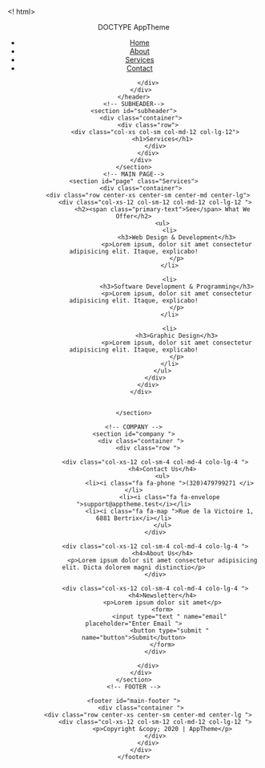 <! html>
<html lang="en">

<head>
    <meta charset="UTF-8">
    <meta name="viewport" content="width=device-width, initial-scale=1.0">
    <title>AppTheme /services</title>
    <link rel="stylesheet" href="css/flexboxgrid.css">
    <link rel="stylesheet" href="css/style.css">
    <link rel="stylesheet" href="css/font-awesome.css">

</head>

<body>
    <!-- HEADER-->
    <header>
        <div class="main header ">
            <div class="container ">
                <div class="row end-sm end-md end-lg  center-xs middle-xs middle-sm middle-md middle-lg">
                    <div class=" col-xs-12 col sm-2 col-md-2 col col-lg-2 ">
                        <h<!1>DOCTYPE
                            <span="primary-text ">App</span>Theme</h1>
                    </div>
                    <div class=" ">
                        <nav id="navbar ">
                            <ul>
                                <li><a href="index.html ">Home</a></li>
                                <li><a href="about.html ">About</a></li>
                                <li class="current"><a href="services.html ">Services</a></li>
                                <li><a href="contact.html ">Contact</a></li>
                            </ul>
                        </nav>
                    </div>
                </div>


            </div>
        </div>
    </header>
    <!-- SUBHEADER-->
    <section id="subheader">
        <div class="container">
            <div class="row">
                <div class="col-xs col-sm col-md-12 col-lg-12">
                    <h1>Services</h1>
                </div>
            </div>
        </div>
    </section>
    <!-- MAIN PAGE-->
    <section id="page" class="Services">
        <div class="container">
            <div class="row center-xs center-sm center-md center-lg">
                <div class="col-xs-12 col-sm-12 col-md-12 col-lg-12 ">
                    <h2><span class="primary-text">See</span> What We Offer</h2>
                    <ul>
                        <li>
                            <h3>Web Design & Development</h3>
                            <p>Lorem ipsum, dolor sit amet consectetur adipisicing elit. Itaque, explicabo!
                            </p>
                        </li>

                        <li>
                            <h3>Software Development & Programming</h3>
                            <p>Lorem ipsum, dolor sit amet consectetur adipisicing elit. Itaque, explicabo!
                            </p>
                        </li>

                        <li>
                            <h3>Graphic Design</h3>
                            <p>Lorem ipsum, dolor sit amet consectetur adipisicing elit. Itaque, explicabo!
                            </p>
                        </li>
                    </ul>
                </div>
            </div>
        </div>


    </section>

    <!-- COMPANY -->
    <section id="company ">
        <div class="container ">
            <div class="row ">

                <div class="col-xs-12 col-sm-4 col-md-4 colo-lg-4 ">
                    <h4>Contact Us</h4>
                    <ul>
                        <li><i class="fa fa-phone ">(320)479799271 </i></li>
                        <li><i class="fa fa-envelope ">support@apptheme.test</i></li>
                        <li><i class="fa fa-map ">Rue de la Victoire 1,  6881 Bertrix</i></li>
                    </ul>
                </div>

                <div class="col-xs-12 col-sm-4 col-md-4 colo-lg-4 ">
                    <h4>About Us</h4>
                    <p>Lorem ipsum dolor sit amet consectetur adipisicing elit. Dicta dolorem magni distinctio</p>
                </div>

                <div class="col-xs-12 col-sm-4 col-md-4 colo-lg-4 ">
                    <h4>Newsletter</h4>
                    <p>Lorem ipsum dolor sit amet</p>
                    <form>
                        <input type="text " name="email" placeholder="Enter Email ">
                        <button type="submit " name="button">Submit</button>
                    </form>
                </div>

            </div>
        </div>
    </section>
    <!-- FOOTER -->

    <footer id="main-footer ">
        <div class="container ">
            <div class="row center-xs center-sm center-md center-lg ">
                <div class="col-xs-12 col-sm-12 col-md-12 col-lg-12 ">
                    <p>Copyright &copy; 2020 | AppTheme</p>
                </div>
            </div>
        </div>
    </footer>
</body>

</html>
